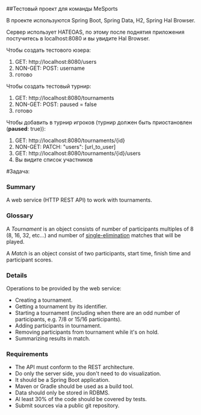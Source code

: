 ##Тестовый проект для команды MeSports


В проекте используются Spring Boot, Spring Data, H2, Spring Hal Browser.

Сервер использует HATEOAS, по этому после поднятия приложения постучитесь в localhost:8080 и вы увидите Hal Browser.

Чтобы создать тестового юзера: 
1. GET: http://localhost:8080/users
2. NON-GET: POST: username
3. готово

Чтобы создать тестовый турнир:
1. GET: http://localhost:8080/tournaments
2. NON-GET: POST: paused = false
3. готово

Чтобы добавить в турнир игроков (турнир должен быть приостановлен (**paused**: true)):
1. GET: http://localhost:8080/tournaments/{id}
2. NON-GET: PATCH: "users": [url_to_user]
3. GET: http://localhost:8080/tournaments/{id}/users
4. Вы видите список участников

#Задача: 
### Summary

A web service (HTTP REST API) to work with tournaments.

### Glossary

A *Tournament* is an object consists of number of participants multiples of 8 (8, 16, 32, etc...) and number of [single-elimination](https://en.wikipedia.org/wiki/Single-elimination_tournament) matches that will be played.

A *Match* is an object consist of two participants, start time, finish time and participant scores.

### Details

Operations to be provided by the web service:

- Creating a tournament.
- Getting a tournament by its identifier.
- Starting a tournament (including when there are an odd number of participants, e.g. 7/8 or 15/16 participants).
- Adding participants in tournament.
- Removing participants from tournament while it's on hold.
- Summarizing results in match.

### Requirements

- The API must conform to the REST architecture.
- Do only the server side, you don't need to do visualization.
- It should be a Spring Boot application.
- Maven or Gradle should be used as a build tool.
- Data should only be stored in RDBMS.
- Al least 30% of the code should be covered by tests.
- Submit sources via a public git repository.

